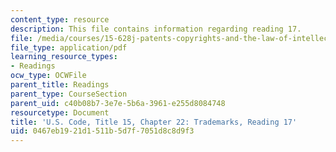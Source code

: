 ```yaml
---
content_type: resource
description: This file contains information regarding reading 17.
file: /media/courses/15-628j-patents-copyrights-and-the-law-of-intellectual-property-spring-2013/0467eb1921d1511b5d7f7051d8c8d9f3_MIT15_628JS13_read17.pdf
file_type: application/pdf
learning_resource_types:
- Readings
ocw_type: OCWFile
parent_title: Readings
parent_type: CourseSection
parent_uid: c40b08b7-3e7e-5b6a-3961-e255d8084748
resourcetype: Document
title: 'U.S. Code, Title 15, Chapter 22: Trademarks, Reading 17'
uid: 0467eb19-21d1-511b-5d7f-7051d8c8d9f3
---
```

